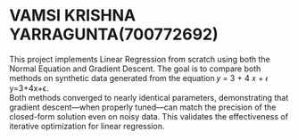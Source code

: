 # VAMSI KRISHNA YARRAGUNTA(700772692)  
This project implements Linear Regression from scratch using both the Normal Equation and Gradient Descent. The goal is to compare both methods on synthetic data generated from the equation 𝑦 = 3 + 4 𝑥 + 𝜖 y=3+4x+ϵ.  
Both methods converged to nearly identical parameters, demonstrating that gradient descent—when properly tuned—can match the precision of the closed-form solution even on noisy data. This validates the effectiveness of iterative optimization for linear regression.

